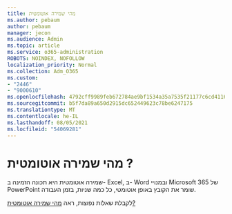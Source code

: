 ```yaml
---
title: מהי שמירה אוטומטית
ms.author: pebaum
author: pebaum
manager: jecon
ms.audience: Admin
ms.topic: article
ms.service: o365-administration
ROBOTS: NOINDEX, NOFOLLOW
localization_priority: Normal
ms.collection: Adm_O365
ms.custom:
- "2446"
- "9000610"
ms.openlocfilehash: 4792cff9989feb672784ae9bf1534a35a7535f21177c6cd41169796536fb41ce
ms.sourcegitcommit: b5f7da89a650d2915dc652449623c78be6247175
ms.translationtype: MT
ms.contentlocale: he-IL
ms.lasthandoff: 08/05/2021
ms.locfileid: "54069281"
---
```

# <a name="what-is-autosave"></a>מהי שמירה אוטומטית ?

שמירה אוטומטית היא תכונה הזמינה ב- Excel, ב- Word ובמנויי Microsoft 365 של PowerPoint שומר את הקובץ באופן אוטומטי, כל כמה שניות, בזמן העבודה. 

לקבלת שאלות נפוצות, ראה [מהי שמירה אוטומטית?](https://support.office.com/article/6d6bd723-ebfd-4e40-b5f6-ae6e8088f7a5)